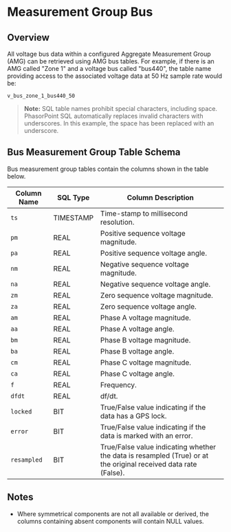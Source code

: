 # Measurement Group Bus

## Overview

All voltage bus data within a configured Aggregate Measurement Group (AMG) can be retrieved using AMG bus tables. For example, if there is an AMG called "Zone 1" and a voltage bus called "bus440", the table name providing access to the associated voltage data at 50 Hz sample rate would be:

```
v_bus_zone_1_bus440_50
```

> **Note:** SQL table names prohibit special characters, including space. PhasorPoint SQL automatically replaces invalid characters with underscores. In this example, the space has been replaced with an underscore.

## Bus Measurement Group Table Schema

Bus measurement group tables contain the columns shown in the table below.

| Column Name | SQL Type | Column Description |
|-------------|----------|-------------------|
| `ts` | TIMESTAMP | Time-stamp to millisecond resolution. |
| `pm` | REAL | Positive sequence voltage magnitude. |
| `pa` | REAL | Positive sequence voltage angle. |
| `nm` | REAL | Negative sequence voltage magnitude. |
| `na` | REAL | Negative sequence voltage angle. |
| `zm` | REAL | Zero sequence voltage magnitude. |
| `za` | REAL | Zero sequence voltage angle. |
| `am` | REAL | Phase A voltage magnitude. |
| `aa` | REAL | Phase A voltage angle. |
| `bm` | REAL | Phase B voltage magnitude. |
| `ba` | REAL | Phase B voltage angle. |
| `cm` | REAL | Phase C voltage magnitude. |
| `ca` | REAL | Phase C voltage angle. |
| `f` | REAL | Frequency. |
| `dfdt` | REAL | df/dt. |
| `locked` | BIT | True/False value indicating if the data has a GPS lock. |
| `error` | BIT | True/False value indicating if the data is marked with an error. |
| `resampled` | BIT | True/False value indicating whether the data is resampled (True) or at the original received data rate (False). |

## Notes

- Where symmetrical components are not all available or derived, the columns containing absent components will contain NULL values.
